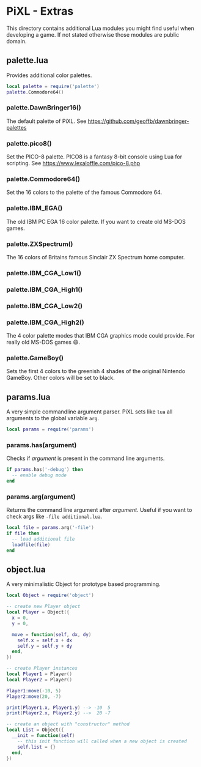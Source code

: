 # PiXL - Extras
This directory contains additional Lua modules you might find useful when developing a game. If not stated otherwise those modules are public domain.

## palette.lua
Provides additional color palettes.
```lua
local palette = require('palette')
palette.Commodore64()
```

### palette.DawnBringer16()
The default palette of PiXL. See https://github.com/geoffb/dawnbringer-palettes

### palette.pico8()
Set the PICO-8 palette. PICO8 is a fantasy 8-bit console using Lua for scripting. See https://www.lexaloffle.com/pico-8.php

### palette.Commodore64()
Set the 16 colors to the palette of the famous Commodore 64.

### palette.IBM_EGA()
The old IBM PC EGA 16 color palette. If you want to create old MS-DOS games.

### palette.ZXSpectrum()
The 16 colors of Britains famous Sinclair ZX Spectrum home computer.

### palette.IBM_CGA_Low1()
### palette.IBM_CGA_High1()
### palette.IBM_CGA_Low2()
### palette.IBM_CGA_High2()
The 4 color palette modes that IBM CGA graphics mode could provide. For really old MS-DOS games :smile:.

### palette.GameBoy()
Sets the first 4 colors to the greenish 4 shades of the original Nintendo GameBoy. Other colors will be set to black.

## params.lua
A very simple commandline argument parser. PiXL sets like ```lua``` all arguments to the global variable ```arg```.

```lua
local params = require('params')
```

### params.has(argument)
Checks if *argument* is present in the command line arguments.
```lua
if params.has('-debug') then
  -- enable debug mode
end
```

### params.arg(argument)
Returns the command line argument after *argument*. Useful if you want to check args like ```-file additional.lua```.

```lua
local file = params.arg('-file')
if file then
  -- load additional file
  loadfile(file)
end
```

## object.lua
A very minimalistic Object for prototype based programming.

```lua
local Object = require('object')

-- create new Player object
local Player = Object({
  x = 0,
  y = 0,

  move = function(self, dx, dy)
    self.x = self.x + dx
    self.y = self.y + dy
  end,
})

-- create Player instances
local Player1 = Player()
local Player2 = Player()

Player1:move(-10, 5)
Player2:move(20, -7)

print(Player1.x, Player1.y) --> -10  5
print(Player2.x, Player2.y) -->  20 -7

-- create an object with "constructor" method
local List = Object({
  __init = function(self)
    -- this init function will called when a new object is created
    self.list = {}
  end,
})
```
